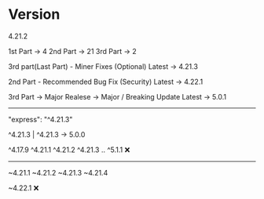 # Version

4.21.2

1st Part -> 4
2nd Part -> 21
3rd Part -> 2

3rd part(Last Part) - Miner Fixes (Optional)
Latest -> 4.21.3

2nd Part - Recommended Bug Fix (Security)
Latest -> 4.22.1

3rd Part -> Major Realese -> Major / Breaking Update
Latest -> 5.0.1

---

"express": "^4.21.3"

^4.21.3 | ^4.21.3 -> 5.0.0

^4.17.9
^4.21.1
^4.21.2
^4.21.3
..
^5.1.1 ❌

---

~4.21.1
~4.21.2
~4.21.3
~4.21.4

~4.22.1 ❌
